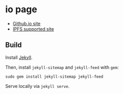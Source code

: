 # io page

* [Github.io site](https://ivanthetricourne.github.io)
* [IPFS supported site](https://ivanthetricourne.io/)

## Build

Install [Jekyll](https://jekyllrb.com/docs/).

Then, install `jekyll-sitemap` and `jekyll-feed` with `gem`:

`sudo gem install jekyll-sitemap jekyll-feed`

Serve locally via `jekyll serve`.
